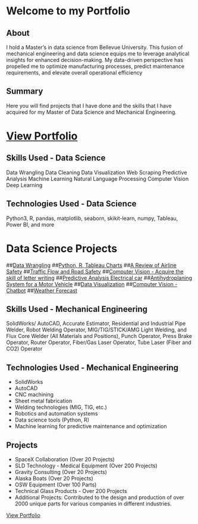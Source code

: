 
# Welcome to my Portfolio


## About
I hold a Master’s in data science from Bellevue University. This fusion of mechanical engineering and data science equips me to leverage analytical insights for enhanced decision-making. My data-driven perspective has propelled me to optimize manufacturing processes, predict maintenance requirements, and elevate overall operational efficiency

## Summary
Here you will find projects that I have done and the skills that I have acquired for my Master of Data Science and Mechanical Engineering.

# [View Portfolio](https://rahimianyousof.wixsite.com/my-site-4)

## Skills Used - Data Science 
Data Wrangling
Data Cleaning
Data Visualization
Web Scraping
Predictive Analysis
Machine Learning
Natural Language Processing
Computer Vision
Deep Learning

## Technologies Used - Data Science 
Python3, R, pandas, matplotlib, seaborn, skikit-learn, numpy, Tableau, Power BI, and more

# Data Science Projects
##[Data Wrangling](https://github.com/Yousof-Rahimian/Data-Wrangling)
##[Python, R, Tableau Charts](https://github.com/Yousof-Rahimian/Python-R-Tableau-Charts)
##[A Review of Airline Safety](https://github.com/Yousof-Rahimian/A-Review-of-Airline-Safety)
##[Traffic Flow and Road Safety](https://github.com/Yousof-Rahimian/Traffic-Flow-and-Road-Safety)
##[Computer Vision - Acquire the skill of letter writing](https://github.com/Yousof-Rahimian/Acquire-the-skill-of-letter-writing)
##[Predictive Analysis Electrical car](https://github.com/Yousof-Rahimian/Predictive-Analysis-Electrical-car-)
##[Antihydroplaning System for a Motor Vehicle](https://github.com/Yousof-Rahimian/Antihydroplaning-System-for-a-Motor-Vehicle)
##[Data Visualization](https://github.com/Yousof-Rahimian/Data-Visualization)
##[Computer Vision - Chatbot](https://github.com/Yousof-Rahimian/Cahtbot)
##[Weather Forecast](https://github.com/Yousof-Rahimian/WheaderApp)

## Skills Used - Mechanical Engineering 
SolidWorks/ AutoCAD, Accurate Estimator, Residential and Industrial Pipe Welder, Robot Welding Operator, MIG/TIG/STICK/AMG Light Welding, and Flux Core Welder (All Materials and Positions), Punch Operator, Press Brake Operator, Router Operator, Fiber/Gas Laser Operator, Tube Laser (Fiber and CO2) Operator

## Technologies Used - Mechanical Engineering
- SolidWorks 
- AutoCAD
- CNC machining
- Sheet metal fabrication
- Welding technologies (MIG, TIG, etc.)
- Robotics and automation systems
- Data science tools (Python, R)
- Machine learning for predictive maintenance and optimization

## Projects
- SpaceX Collaboration (Over 20 Projects)
- SLD Technology - Medical Equipment (Over 200 Projects)
- Gravity Consulting (Over 20 Projects)
- Alaska Boats (Over 20 Projects)
- OSW Equipment (Over 100 Parts)
- Technical Glass Products - Over 200 Projects
- Additional Projects: Contributed to the design and production of over 2000 unique parts for various companies in different industries.




[View Portfolio](https://rahimianyousof.wixsite.com/my-site-4)

